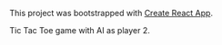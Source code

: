 This project was bootstrapped with [Create React App](https://github.com/facebookincubator/create-react-app).

Tic Tac Toe game with AI as player 2.